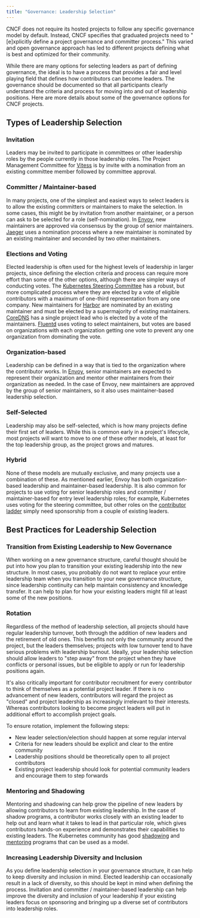 ```yaml
---
title: "Governance: Leadership Selection"
---
```


CNCF does not require its hosted projects to follow any specific governance
model by default. Instead, CNCF specifies that graduated projects need to
"[e]xplicitly define a project governance and committer process." This varied
and open governance approach has led to different projects defining what is best
and optimized for their community.

While there are many options for selecting leaders as part of defining
governance, the ideal is to have a process that provides a fair and level
playing field that defines how contributors can become leaders. The governance
should be documented so that all participants clearly understand the criteria
and process for moving into and out of leadership positions. Here are more
details about some of the governance options for CNCF projects.

## Types of Leadership Selection

### Invitation

Leaders may be invited to participate in committees or other leadership roles by
the people currently in those leadership roles. The Project Management Committee
for [Vitess](https://github.com/vitessio/vitess/blob/master/GOVERNANCE.md) is by
invite with a nomination from an existing committee member followed by committee
approval.

### Committer / Maintainer-based

In many projects, one of the simplest and easiest ways to select leaders is to
allow the existing committers or maintainers to make the selection. In some
cases, this might be by invitation from another maintainer, or a person can ask
to be selected for a role (self-nomination). In
[Envoy](https://github.com/envoyproxy/envoy/blob/master/GOVERNANCE.md), new
maintainers are approved via consensus by the group of senior maintainers.
[Jaeger](https://github.com/jaegertracing/jaeger/blob/master/GOVERNANCE.md) uses
a nomination process where a new maintainer is nominated by an existing
maintainer and seconded by two other maintainers.

### Elections and Voting

Elected leadership is often used for the highest levels of leadership in larger
projects, since defining the election criteria and process can require more
effort than some of the other options, although there are simpler ways of
conducting votes. The [Kubernetes Steering
Committee](https://github.com/kubernetes/steering/blob/master/elections.md) has
a robust, but more complicated process where they are elected by a vote of
eligible contributors with a maximum of one-third representation from any one
company. New maintainers for
[Harbor](https://github.com/goharbor/community/blob/master/GOVERNANCE.md) are
nominated by an existing maintainer and must be elected by a supermajority of
existing maintainers.
[CoreDNS](https://github.com/coredns/coredns/blob/master/GOVERNANCE.md) has a
single project lead who is elected by a vote of the maintainers.
[Fluentd](https://github.com/fluent/fluentd/blob/master/GOVERNANCE.md) uses
voting to select maintainers, but votes are based on organizations with each
organization getting one vote to prevent any one organization from dominating
the vote.

### Organization-based 

Leadership can be defined in a way that is tied to the organization where the
contributor works. In
[Envoy](https://github.com/envoyproxy/envoy/blob/master/GOVERNANCE.md), senior
maintainers are expected to represent their organization and mentor other
maintainers from their organization as needed. In the case of Envoy, new
maintainers are approved by the group of senior maintainers, so it also uses
maintainer-based leadership selection.

### Self-Selected 

Leadership may also be self-selected, which is how many projects define their
first set of leaders. While this is common early in a project's lifecycle, most
projects will want to move to one of these other models, at least for the top
leadership group, as the project grows and matures.

### Hybrid

None of these models are mutually exclusive, and many projects use a combination
of these. As mentioned earlier, Envoy has both organization-based leadership and
maintainer-based leadership. It is also common for projects to use voting for
senior leadership roles and committer / maintainer-based for entry level
leadership roles; for example, Kubernetes uses voting for the steering
committee, but other roles on the [contributor
ladder](https://github.com/cncf/project-template/blob/main/CONTRIBUTOR_LADDER.md)
simply need sponsorship from a couple of existing leaders.

## Best Practices for Leadership Selection

### Transition from Existing Leadership to New Governance

When working on a new governance structure, careful thought should be put into
how you plan to transition your existing leadership into the new structure. In
most cases, you probably do not want to replace your entire leadership team when
you transition to your new governance structure, since leadership continuity can
help maintain consistency and knowledge transfer. It can help to plan for how
your existing leaders might fill at least some of the new positions.

### Rotation

Regardless of the method of leadership selection, all projects should have
regular leadership turnover, both through the addition of new leaders and the
retirement of old ones.  This benefits not only the community around the
project, but the leaders themselves; projects with low turnover tend to have
serious problems with leadership burnout.  Ideally, your leadership selection
should allow leaders to "step away" from the project when they have conflicts or
personal issues, but be eligible to apply or run for leadership positions again.

It's also critically important for contributor recruitment for every contributor
to think of themselves as a potential project leader.  If there is no
advancement of new leaders, contributors will regard the project as "closed" and
project leadership as increasingly irrelevant to their interests.  Whereas
contributors looking to become project leaders will put in additional effort to
accomplish project goals.

To ensure rotation, implement the following steps:

-   New leader selection/election should happen at some regular interval
-   Criteria for new leaders should be explicit and clear to the entire
    community
-   Leadership positions should be theoretically open to all project
    contributors
-   Existing project leadership should look for potential community leaders and
    encourage them to step forwards

### Mentoring and Shadowing

Mentoring and shadowing can help grow the pipeline of new leaders by allowing
contributors to learn from existing leadership. In the case of shadow programs,
a contributor works closely with an existing leader to help out and learn what
it takes to lead in that particular role, which gives contributors hands-on
experience and demonstrates their capabilities to existing leaders. The
Kubernetes community has good
[shadowing](https://github.com/kubernetes/community/blob/master/mentoring/programs/shadow-roles.md)
and [mentoring](https://github.com/kubernetes/community/tree/master/mentoring)
programs that can be used as a model.

### Increasing Leadership Diversity and Inclusion

As you define leadership selection in your governance structure, it can help to
keep diversity and inclusion in mind. Elected leadership can occasionally result
in a lack of diversity, so this should be kept in mind when defining the
process. Invitation and committer / maintainer-based leadership can help improve
the diversity and inclusion of your leadership if your existing leaders focus on
sponsoring and bringing up a diverse set of contributors into leadership roles.